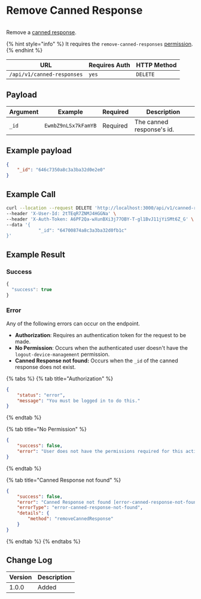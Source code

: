 # Remove Canned Response

<figure><img src="../../../../../.gitbook/assets/enterprise.jpg" alt=""><figcaption></figcaption></figure>

Remove a [canned response](https://docs.rocket.chat/use-rocket.chat/omnichannel/canned-responses).

{% hint style="info" %}
It requires the `remove-canned-responses`  [permission](https://docs.rocket.chat/use-rocket.chat/workspace-administration/permissions).
{% endhint %}

| URL                        | Requires Auth | HTTP Method |
| -------------------------- | ------------- | ----------- |
| `/api/v1/canned-responses` | `yes`         | `DELETE`    |

## Payload

| Argument | Example             | Required | Description               |
| -------- | ------------------- | -------- | ------------------------- |
| `_id`    | `EwmbZ9nLSx7kFamYB` | Required | The canned response's id. |

## Example payload

```json
{
    "_id": "646c7350a8c3a3ba32d0e2e0"
}

```

## Example Call

```bash
curl --location --request DELETE 'http://localhost:3000/api/v1/canned-responses' \
--header 'X-User-Id: 2tTEqR7ZNMJ4HGGNa' \
--header 'X-Auth-Token: A6PF2Qa-wXunBXi3j77OBY-T-gl1BvJ11jYiSMt6Z_G' \
--data '{
            "_id": "64700874a8c3a3ba32d0fb1c"
}'
```

## Example Result

### Success

```javascript
{
  "success": true
}
```

### Error

Any of the following errors can occur on the endpoint.

* **Authorization**: Requires an authentication token for the request to be made.
* **No Permission**: Occurs when the authenticated user doesn't have the  `logout-device-management` permission.
* **Canned Response not found:**  Occurs when the `_id` of the canned response does not exist.

{% tabs %}
{% tab title="Authorization" %}
```json
{
    "status": "error",
    "message": "You must be logged in to do this."
}
```
{% endtab %}

{% tab title="No Permission" %}
```json
{
    "success": false,
    "error": "User does not have the permissions required for this action [error-unauthorized]"
}
```
{% endtab %}

{% tab title="Canned Response not found" %}
```json
{
    "success": false,
    "error": "Canned Response not found [error-canned-response-not-found]",
    "errorType": "error-canned-response-not-found",
    "details": {
        "method": "removeCannedResponse"
    }
}
```
{% endtab %}
{% endtabs %}

## Change Log

| Version | Description |
| ------- | ----------- |
| 1.0.0   | Added       |
